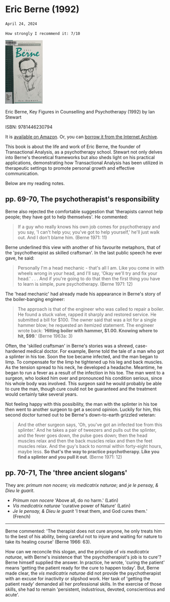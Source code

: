 # Eric Berne (1992)
`April 24, 2024`

`How strongly I recommend it: 7/10`

<img title="Eric Berne, Key Figures in Counselling and Psychotherapy (1992) by Ian Stewart" src="/assets/images/eric_berne_1992.jpg" height="200">

Eric Berne, Key Figures in Counselling and Psychotherapy (1992) by Ian Stewart

ISBN: 9781446230794

It is [available on Amazon](https://amazon.com/dp/0803984677/). Or, you can [borrow it from the Internet Archive](https://archive.org/details/ericberne0000stew).

This book is about the life and work of Eric Berne, the founder of Transactional Analysis, as a psychotherapy school. Stewart not only delves into Berne's theoretical frameworks but also sheds light on his practical applications, demonstrating how Transactional Analysis has been utilized in therapeutic settings to promote personal growth and effective communication.

Below are my reading notes.

## pp. 69-70, The psychotherapist's responsibility
Berne also rejected the comfortable suggestion that 'therapists cannot help people; they have got to help themselves'. He commented:
> If a guy who really knows his own job comes for psychotherapy and you say, 'I can't help you; you've got to help yourself,' he'll just walk out. And I don't blame him. (Berne 1971: 11)

Berne underlined this view with another of his favourite metaphors, that of the 'psychotherapist as skilled craftsman'. In the last public speech he ever gave, he said:
> Personally I'm a head mechanic - that's all I am. Like you come in with wheels wrong in your head, and I'll say, 'Okay we'll try and fix your head.' . . . And if you're going to do that then the first thing you have to learn is simple, pure psychotherapy. (Berne 1971: 12)

The 'head mechanic' had already made his appearance in Berne's story of the boiler-banging engineer:
> The approach is that of the engineer who was called to repair a boiler. He found a stuck valve, rapped it sharply and restored service. He submitted a bill for $100. The owner said that was a lot for a single hammer blow; he requested an itemized statement. The engineer wrote back: '**Hitting boiler with hammer, $1.00. Knowing where to hit, $99**.' (Berne 1963a: 3)

Often, the 'skilled craftsman' in Berne's stories was a shrewd, case-hardened medical doctor. For example, Berne told the tale of a man who got a splinter in his toe. Soon the toe became infected, and the man began to limp. To compensate for the limp he tightened up his leg and back muscles. As the tension spread to his neck, he developed a headache. Meantime, he began to run a fever as a result of the infection in his toe. The man went to a surgeon, who looked him over and pronounced his condition serious, since his whole body was involved. This surgeon said he would probably be able to cure the man, though cure could not be guaranteed and the treatment would certainly take several years.

Not feeling happy with this possibility, the man with the splinter in his toe then went to another surgeon to get a second opinion. Luckily for him, this second doctor turned out to be Berne's down-to-earth grizzled veteran:
> And the other surgeon says, 'Oh, you've got an infected toe from this splinter.' And he takes a pair of tweezers and pulls out the splinter, and the fever goes down, the pulse goes down; then the head muscles relax and then the back muscles relax and then the feet muscles relax. And the guy's back to normal within forty-eight hours, maybe less. **So that's the way to practice psychotherapy. Like you find a splinter and you pull it out**. (Berne 1971: 12)

## pp. 70-71, The 'three ancient slogans'
They are: *primum non nocere; vis medicatrix naturae*; and *je le pensay, & Dieu le guarit*.
- *Primum non nocere* 'Above all, do no harm.' (Latin)
- *Vis medicatrix naturae* 'curative power of Nature' (Latin)
- *Je le pensay, & Dieu le guarit* 'I treat them, and God cures them.' (French)

---

Berne commented: 'The therapist does not cure anyone, he only treats him to the best of his ability, being careful not to injure and waiting for nature to take its healing course' (Berne 1966: 63). 

How can we reconcile this slogan, and the principle of *vis medicatrix naturae*, with Berne's insistence that 'the psychotherapist's job is to cure'? Berne himself supplied the answer. In practice, he wrote, 'curing the patient' means 'getting the patient ready for the cure to happen today'. But, Berne made clear, the *vis medicatrix naturae* did not provide the psychotherapist with an excuse for inactivity or slipshod work. Her task of 'getting the patient ready' demanded all her professional skills. In the exercise of those skills, she had to remain 'persistent, industrious, devoted, conscientious and acute'.
